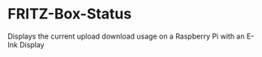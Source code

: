 # FRITZ-Box-Status
Displays the current upload download usage on a Raspberry Pi with an E-Ink Display
